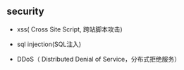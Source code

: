 ## security

* xss( Cross Site Script, 跨站脚本攻击)

* sql injection(SQL注入)

* DDoS（ Distributed Denial of Service，分布式拒绝服务）
